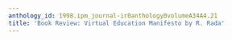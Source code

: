 ```yaml
---
anthology_id: 1998.ipm_journal-ir0anthology0volumeA34A4.21
title: 'Book Review: Virtual Education Manifesto by R. Rada'
---
```

